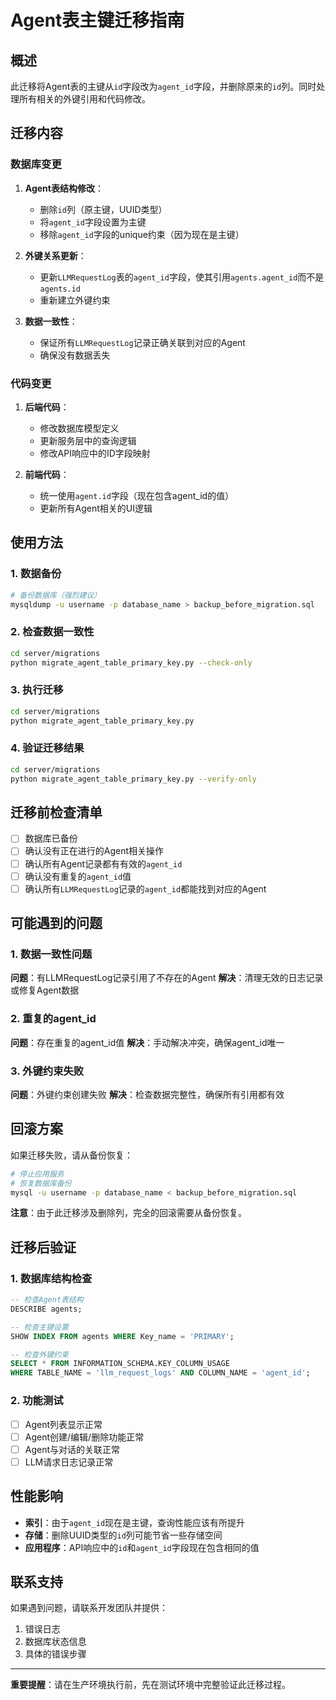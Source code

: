 # Agent表主键迁移指南

## 概述

此迁移将Agent表的主键从`id`字段改为`agent_id`字段，并删除原来的`id`列。同时处理所有相关的外键引用和代码修改。

## 迁移内容

### 数据库变更
1. **Agent表结构修改**：
   - 删除`id`列（原主键，UUID类型）
   - 将`agent_id`字段设置为主键
   - 移除`agent_id`字段的unique约束（因为现在是主键）

2. **外键关系更新**：
   - 更新`LLMRequestLog`表的`agent_id`字段，使其引用`agents.agent_id`而不是`agents.id`
   - 重新建立外键约束

3. **数据一致性**：
   - 保证所有`LLMRequestLog`记录正确关联到对应的Agent
   - 确保没有数据丢失

### 代码变更
1. **后端代码**：
   - 修改数据库模型定义
   - 更新服务层中的查询逻辑
   - 修改API响应中的ID字段映射

2. **前端代码**：
   - 统一使用`agent.id`字段（现在包含agent_id的值）
   - 更新所有Agent相关的UI逻辑

## 使用方法

### 1. 数据备份
```bash
# 备份数据库（强烈建议）
mysqldump -u username -p database_name > backup_before_migration.sql
```

### 2. 检查数据一致性
```bash
cd server/migrations
python migrate_agent_table_primary_key.py --check-only
```

### 3. 执行迁移
```bash
cd server/migrations
python migrate_agent_table_primary_key.py
```

### 4. 验证迁移结果
```bash
cd server/migrations
python migrate_agent_table_primary_key.py --verify-only
```

## 迁移前检查清单

- [ ] 数据库已备份
- [ ] 确认没有正在进行的Agent相关操作
- [ ] 确认所有Agent记录都有有效的`agent_id`
- [ ] 确认没有重复的`agent_id`值
- [ ] 确认所有`LLMRequestLog`记录的`agent_id`都能找到对应的Agent

## 可能遇到的问题

### 1. 数据一致性问题
**问题**：有LLMRequestLog记录引用了不存在的Agent
**解决**：清理无效的日志记录或修复Agent数据

### 2. 重复的agent_id
**问题**：存在重复的agent_id值
**解决**：手动解决冲突，确保agent_id唯一

### 3. 外键约束失败
**问题**：外键约束创建失败
**解决**：检查数据完整性，确保所有引用都有效

## 回滚方案

如果迁移失败，请从备份恢复：

```bash
# 停止应用服务
# 恢复数据库备份
mysql -u username -p database_name < backup_before_migration.sql
```

**注意**：由于此迁移涉及删除列，完全的回滚需要从备份恢复。

## 迁移后验证

### 1. 数据库结构检查
```sql
-- 检查Agent表结构
DESCRIBE agents;

-- 检查主键设置
SHOW INDEX FROM agents WHERE Key_name = 'PRIMARY';

-- 检查外键约束
SELECT * FROM INFORMATION_SCHEMA.KEY_COLUMN_USAGE 
WHERE TABLE_NAME = 'llm_request_logs' AND COLUMN_NAME = 'agent_id';
```

### 2. 功能测试
- [ ] Agent列表显示正常
- [ ] Agent创建/编辑/删除功能正常
- [ ] Agent与对话的关联正常
- [ ] LLM请求日志记录正常

## 性能影响

- **索引**：由于`agent_id`现在是主键，查询性能应该有所提升
- **存储**：删除UUID类型的`id`列可能节省一些存储空间
- **应用程序**：API响应中的`id`和`agent_id`字段现在包含相同的值

## 联系支持

如果遇到问题，请联系开发团队并提供：
1. 错误日志
2. 数据库状态信息
3. 具体的错误步骤

---

**重要提醒**：请在生产环境执行前，先在测试环境中完整验证此迁移过程。 